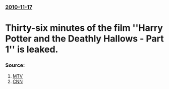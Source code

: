 ### [2010-11-17](/news/2010/11/17/index.md)

# Thirty-six minutes of the film ''Harry Potter and the Deathly Hallows - Part 1'' is leaked. 




### Source:

1. [MTV](http://www.mtv.com/news/articles/1652451f20101117story.html/)
2. [CNN](http://edition.cnn.com/2010/TECH/web/11/16/harry.potter.torrent.sites.mashable/?hpt=C2)
